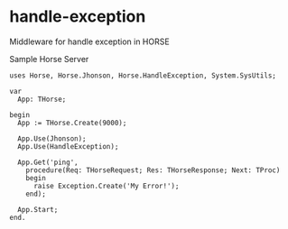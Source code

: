 # handle-exception
Middleware for handle exception in HORSE

Sample Horse Server
```delphi
uses Horse, Horse.Jhonson, Horse.HandleException, System.SysUtils;

var
  App: THorse;

begin
  App := THorse.Create(9000);

  App.Use(Jhonson);
  App.Use(HandleException);

  App.Get('ping',
    procedure(Req: THorseRequest; Res: THorseResponse; Next: TProc)
    begin
      raise Exception.Create('My Error!');
    end);

  App.Start;
end.
```
